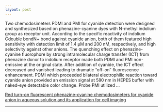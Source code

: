 ```yaml
---
layout: post
---
```


Two chemodosimeters PDMI and PMI for cyanide detection were designed and synthesized based on phenazine-cyanine dyes with N-methyl indolium group as receptor unit. According to the specific reactivity of indolium Cdouble bondN+ bond against cyanide anion, both of them featured high sensitivity with detection limit of 1.4 μM and 200 nM, respectively, and high selectivity against other anions. The quenching effect on phenazine-cyanine fluorophore by strong intramolecular charge transfer (ICT) from phenazine donor to indolium receptor made both PDMI and PMI non-emissive at the original state. After addition of cyanide, the ICT effect decreased and vanished leading to dramatic “off–on” fluorescence enhancement. PDMI which proceeded bilateral electrophilic reaction toward cyanide anion provided an emission signal at 580 nm in HEPES buffer with naked-eye detectable color change. Probe PMI utilized … 

[Red turn-on fluorescent phenazine-cyanine chemodosimeters for cyanide anion in aqueous solution and its application for cell imaging](https://www.sciencedirect.com/science/article/pii/S0925400514008739)

---

<script type='text/javascript' id='clustrmaps' src='//cdn.clustrmaps.com/map_v2.js?cl=cbcbcb&w=268&t=tt&d=G-3Yo07Y4qKDnaWsy1JpN7bgwYBBXLHkJE8preptN1U&cmo=5fa08c&cmn=5fa08c'></script>
